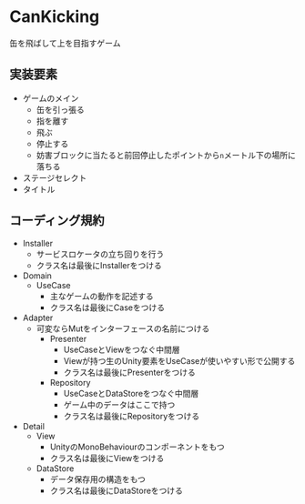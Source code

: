 # CanKicking

缶を飛ばして上を目指すゲーム

## 実装要素
* ゲームのメイン
  * 缶を引っ張る
  * 指を離す
  * 飛ぶ
  * 停止する
  * 妨害ブロックに当たると前回停止したポイントから`n`メートル下の場所に落ちる
* ステージセレクト
* タイトル

## コーディング規約

* Installer
    * サービスロケータの立ち回りを行う
    * クラス名は最後にInstallerをつける
* Domain
    * UseCase
      * 主なゲームの動作を記述する
      * クラス名は最後にCaseをつける
* Adapter
  * 可変ならMutをインターフェースの名前につける
      * Presenter
        * UseCaseとViewをつなぐ中間層
        * Viewが持つ生のUnity要素をUseCaseが使いやすい形で公開する
        * クラス名は最後にPresenterをつける
      * Repository
        * UseCaseとDataStoreをつなぐ中間層
        * ゲーム中のデータはここで持つ
        * クラス名は最後にRepositoryをつける
* Detail
  * View
    * UnityのMonoBehaviourのコンポーネントをもつ
    * クラス名は最後にViewをつける
  * DataStore
    * データ保存用の構造をもつ
    * クラス名は最後にDataStoreをつける